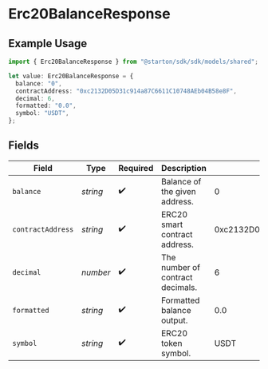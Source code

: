 # Erc20BalanceResponse

## Example Usage

```typescript
import { Erc20BalanceResponse } from "@starton/sdk/sdk/models/shared";

let value: Erc20BalanceResponse = {
  balance: "0",
  contractAddress: "0xc2132D05D31c914a87C6611C10748AEb04B58e8F",
  decimal: 6,
  formatted: "0.0",
  symbol: "USDT",
};
```

## Fields

| Field                                      | Type                                       | Required                                   | Description                                | Example                                    |
| ------------------------------------------ | ------------------------------------------ | ------------------------------------------ | ------------------------------------------ | ------------------------------------------ |
| `balance`                                  | *string*                                   | :heavy_check_mark:                         | Balance of the given address.              | 0                                          |
| `contractAddress`                          | *string*                                   | :heavy_check_mark:                         | ERC20 smart contract address.              | 0xc2132D05D31c914a87C6611C10748AEb04B58e8F |
| `decimal`                                  | *number*                                   | :heavy_check_mark:                         | The number of contract decimals.           | 6                                          |
| `formatted`                                | *string*                                   | :heavy_check_mark:                         | Formatted balance output.                  | 0.0                                        |
| `symbol`                                   | *string*                                   | :heavy_check_mark:                         | ERC20 token symbol.                        | USDT                                       |